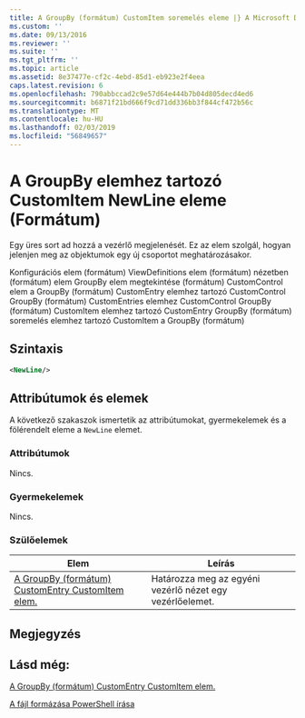 ```yaml
---
title: A GroupBy (formátum) CustomItem soremelés eleme |} A Microsoft Docs
ms.custom: ''
ms.date: 09/13/2016
ms.reviewer: ''
ms.suite: ''
ms.tgt_pltfrm: ''
ms.topic: article
ms.assetid: 8e37477e-cf2c-4ebd-85d1-eb923e2f4eea
caps.latest.revision: 6
ms.openlocfilehash: 790abbccad2c9e57d64e444b7b04d805decd4ed6
ms.sourcegitcommit: b6871f21bd666f9cd71dd336bb3f844cf472b56c
ms.translationtype: MT
ms.contentlocale: hu-HU
ms.lasthandoff: 02/03/2019
ms.locfileid: "56849657"
---
```

# <a name="newline-element-for-customitem-for-groupby-format"></a>A GroupBy elemhez tartozó CustomItem NewLine eleme (Formátum)

Egy üres sort ad hozzá a vezérlő megjelenését. Ez az elem szolgál, hogyan jelenjen meg az objektumok egy új csoportot meghatározásakor.

Konfigurációs elem (formátum) ViewDefinitions elem (formátum) nézetben (formátum) elem GroupBy elem megtekintése (formátum) CustomControl elem a GroupBy (formátum) CustomEntry elemhez tartozó CustomControl GroupBy (formátum) CustomEntries elemhez CustomControl GroupBy (formátum) CustomItem elemhez tartozó CustomEntry GroupBy (formátum) soremelés elemhez tartozó CustomItem a GroupBy (formátum)

## <a name="syntax"></a>Szintaxis

```xml
<NewLine/>
```

## <a name="attributes-and-elements"></a>Attribútumok és elemek

A következő szakaszok ismertetik az attribútumokat, gyermekelemek és a fölérendelt eleme a `NewLine` elemet.

### <a name="attributes"></a>Attribútumok

Nincs.

### <a name="child-elements"></a>Gyermekelemek

Nincs.

### <a name="parent-elements"></a>Szülőelemek

|Elem|Leírás|
|-------------|-----------------|
|[A GroupBy (formátum) CustomEntry CustomItem elem.](./customitem-element-for-customentry-for-groupby-format.md)|Határozza meg az egyéni vezérlő nézet egy vezérlőelemet.|

## <a name="remarks"></a>Megjegyzés

## <a name="see-also"></a>Lásd még:

[A GroupBy (formátum) CustomEntry CustomItem elem.](./customitem-element-for-customentry-for-groupby-format.md)

[A fájl formázása PowerShell írása](./writing-a-powershell-formatting-file.md)
